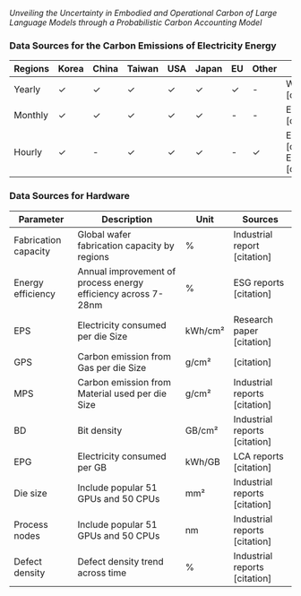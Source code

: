 *Unveiling the Uncertainty in Embodied and Operational Carbon of Large Language Models through a Probabilistic Carbon Accounting Model*



### Data Sources for the Carbon Emissions of Electricity Energy

| Regions | Korea | China | Taiwan | USA | Japan | EU | Other | Source |
|---------|-------|-------|--------|-----|-------|----|-------|--------|
| Yearly  | ✓     | ✓     | ✓      | ✓   | ✓     | ✓  | -     | World in Data [citation] |
| Monthly | ✓     | ✓     | ✓      | ✓   | ✓     | -  | -     | EMBIR [citation] |
| Hourly  | ✓     | -     | ✓      | ✓   | ✓     | -  | ✓     | ENTSOE [citation], ElectricityMaps [citation] |

### Data Sources for Hardware

| Parameter | Description | Unit | Sources |
|-----------|-------------|------|---------|
| Fabrication capacity | Global wafer fabrication capacity by regions | % | Industrial report [citation] |
| Energy efficiency | Annual improvement of process energy efficiency across 7-28nm | % | ESG reports [citation] |
| EPS | Electricity consumed per die Size | kWh/cm² | Research paper [citation] |
| GPS | Carbon emission from Gas per die Size | g/cm² | [citation] |
| MPS | Carbon emission from Material used per die Size | g/cm² | Industrial reports [citation] |
| BD | Bit density | GB/cm² | Industrial reports [citation] |
| EPG | Electricity consumed per GB | kWh/GB | LCA reports [citation] |
| Die size | Include popular 51 GPUs and 50 CPUs | mm² | Industrial reports [citation] |
| Process nodes | Include popular 51 GPUs and 50 CPUs | nm | Industrial reports [citation] |
| Defect density | Defect density trend across time | % | Industrial reports [citation] |
